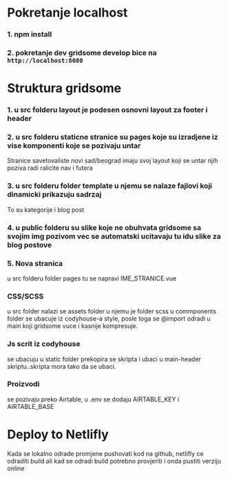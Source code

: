 # Pokretanje localhost

### 1. npm install 
### 2. pokretanje dev gridsome develop bice na `http://localhost:8080`

# Struktura gridsome

### 1. u src folderu layout je podesen osnovni layout za footer i header

### 2. u src folderu staticne stranice su pages koje su izradjene iz vise komponenti koje se pozivaju untar
Stranice savetovaliste novi sad/beograd imaju svoj layout koji se untar njih poziva radi ralicite nav i futera

### 3. u src folderu folder template u njemu se nalaze fajlovi koji dinamicki prikazuju sadrzaj 
To su kategorije i blog post

### 4. u public folderu su slike koje ne obuhvata gridsome sa svojim img pozivom vec se automatski ucitavaju tu idu slike za blog postove 

### 5. Nova stranica
u src folderu folder pages tu se napravi IME_STRANICE.vue

### CSS/SCSS
u src folder nalazi se assets folder u njemu je folder scss u commponents folder se ubacuje iz codyhouse-a style, posle toga se @import odradi u main koji gridsome vuce i kasnije kompresuje.

### Js scrit iz codyhouse
se ubacuju u static folder prekopira se skripta i ubaci u main-header skriptu..skripta mora tako da se ubaci. 

### Proizvodi
se pozivaju preko Airtable, u .env se dodaju AIRTABLE_KEY i AIRTABLE_BASE 


# Deploy to Netlifly

Kada se lokalno odrade promjene pushovati kod na github, netlifly ce odraditi  build ali kad se odradi build potrebno provjeriti i onda pustiti verziju online
